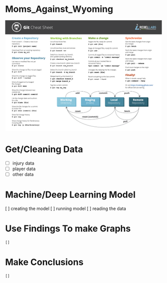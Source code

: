# Moms_Against_Wyoming
![alt text](GitCommands.png)

# Get/Cleaning Data
- [ ] injury data
- [ ] player data
- [ ] other data

# Machine/Deep Learning Model
[ ] creating the model
    [ ] running model
    [ ] reading the data

# Use Findings To make Graphs
    [] 

# Make Conclusions
    []